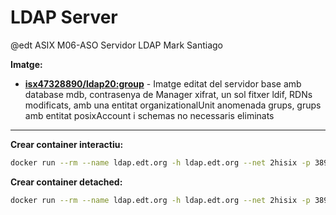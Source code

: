 # LDAP Server
@edt ASIX M06-ASO
Servidor LDAP
Mark Santiago

**Imatge:**

* **[isx47328890/ldap20:group]** - Imatge editat del servidor base amb database mdb, contrasenya de Manager xifrat, un sol fitxer ldif, RDNs modificats, amb una entitat organizationalUnit anomenada grups, grups amb entitat posixAccount i schemas no necessaris eliminats

---

**Crear container interactiu:**
```bash
docker run --rm --name ldap.edt.org -h ldap.edt.org --net 2hisix -p 389:389 -it isx47328890/ldap20:group /bin/bash
```

**Crear container detached:**
```bash
docker run --rm --name ldap.edt.org -h ldap.edt.org --net 2hisix -p 389:389 -d isx47328890/ldap20:group
```

[isx47328890/ldap20:group]: https://hub.docker.com/layers/isx47328890/ldap20/group/images/sha256-dba04e81afc2d3005691b9a26f2aeaf4c82c5123125e389732eae9e070d68289?context=explore
